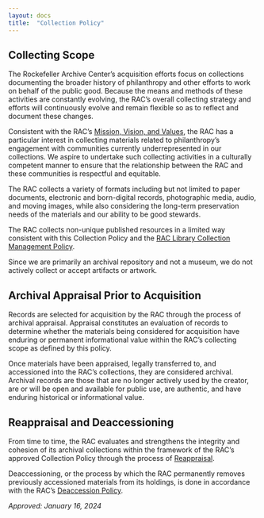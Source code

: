 ```yaml
---
layout: docs
title:  "Collection Policy"
---
```


## Collecting Scope

The Rockefeller Archive Center’s acquisition efforts focus on collections documenting the broader history of philanthropy and other efforts to work on behalf of the public good. Because the means and methods of these activities are constantly evolving, the RAC’s overall collecting strategy and efforts will continuously evolve and remain flexible so as to reflect and document these changes.

Consistent with the RAC’s [Mission, Vision, and Values](https://rockarch.org/about-us/mission-vision-values/), the RAC has a particular interest in collecting materials related to philanthropy’s engagement with communities currently underrepresented in our collections. We aspire to undertake such collecting activities in a culturally competent manner to ensure that the relationship between the RAC and these communities is respectful and equitable.

The RAC collects a variety of formats including but not limited to paper documents, electronic and born-digital records, photographic media, audio, and moving images, while also considering the long-term preservation needs of the materials and our ability to be good stewards.

The RAC collects non-unique published resources in a limited way consistent with this Collection Policy and the [RAC Library Collection Management Policy](/library-policy/). 

Since we are primarily an archival repository and not a museum, we do not actively collect or accept artifacts or artwork. 

## Archival Appraisal Prior to Acquisition

Records are selected for acquisition by the RAC through the process of archival appraisal. Appraisal constitutes an evaluation of records to determine whether the materials being considered for acquisition have enduring or permanent informational value within the RAC’s collecting scope as defined by this policy. 

Once materials have been appraised, legally transferred to, and accessioned into the RAC’s collections, they are considered archival. Archival records are those that are no longer actively used by the creator, are or will be open and available for public use, are authentic, and have enduring historical or informational value. 

## Reappraisal and Deaccessioning

From time to time, the RAC evaluates and strengthens the integrity and cohesion of its archival collections within the framework of the RAC’s approved Collection Policy through the process of [Reappraisal](https://docs.rockarch.org/reappraisal-policy). 

Deaccessioning, or the process by which the RAC permanently removes previously accessioned materials from its holdings, is done in accordance with the RAC’s [Deaccession Policy](/deaccession-policy).

_Approved: January 16, 2024_